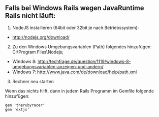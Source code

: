 ## Falls bei Windows Rails wegen JavaRuntime Rails nicht läuft:

1.	NodeJS installieren (64bit oder 32bit je nach Betriebssystem):
-	http://nodejs.org/download/
2.	Zu den Windows Umgebungsvariablen (Path) folgendes hinzufügen:
        C:\Program Files\Nodejs;
- Windows 8: http://techfrage.de/question/1119/windows-8-umgebungsvariablen-anzeigen-und-andern/
- Windows 7: http://www.java.com/de/download/help/path.xml
3. Rechner neu starten

Wenn das nichts hilft, dann in jedem Rails Programm im Gemfile folgende hinzufügen:

    gem 'therubyracer' 
    gem 'extjs'

